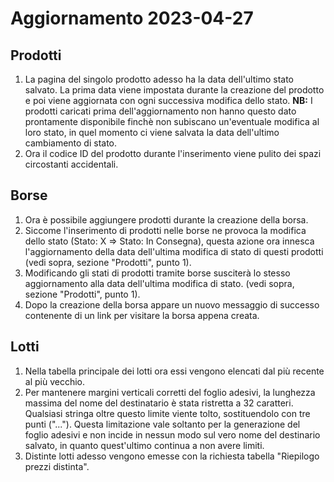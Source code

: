 <h1>Aggiornamento 2023-04-27</h1>

<h2>Prodotti</h2>

1. La pagina del singolo prodotto adesso ha la data dell'ultimo stato salvato. La prima data viene impostata durante la creazione del prodotto e poi viene aggiornata con ogni successiva modifica dello stato. **NB:** I prodotti caricati prima dell'aggiornamento non hanno questo dato prontamente disponibile finchè non subiscano un'eventuale modifica al loro stato, in quel momento ci viene salvata la data dell'ultimo cambiamento di stato.
2. Ora il codice ID del prodotto durante l'inserimento viene pulito dei spazi circostanti accidentali. 

<h2>Borse</h2>

1. Ora è possibile aggiungere prodotti durante la creazione della borsa.
2. Siccome l'inserimento di prodotti nelle borse ne provoca la modifica dello stato (Stato: X => Stato: In Consegna), questa azione ora innesca l'aggiornamento della data dell'ultima modifica di stato di questi prodotti (vedi sopra, sezione "Prodotti", punto 1). 
3. Modificando gli stati di prodotti tramite borse susciterà lo stesso aggiornamento alla data dell'ultima modifica di stato. (vedi sopra, sezione "Prodotti", punto 1).
4. Dopo la creazione della borsa appare un nuovo messaggio di successo contenente di un link per visitare la borsa appena creata.

<h2>Lotti</h2>

1. Nella tabella principale dei lotti ora essi vengono elencati dal più recente al più vecchio.
2. Per mantenere margini verticali corretti del foglio adesivi, la lunghezza massima del nome del destinatario è stata ristretta a 32 caratteri. Qualsiasi stringa oltre questo limite viente tolto, sostituendolo con tre punti ("..."). Questa limitazione vale soltanto per la generazione del foglio adesivi e non incide in nessun modo sul vero nome del destinario salvato, in quanto quest'ultimo continua a non avere limiti. 
3. Distinte lotti adesso vengono emesse con la richiesta tabella "Riepilogo prezzi distinta". 
